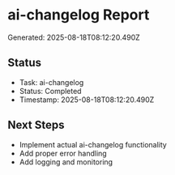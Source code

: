 # ai-changelog Report

Generated: 2025-08-18T08:12:20.490Z

## Status
- Task: ai-changelog
- Status: Completed
- Timestamp: 2025-08-18T08:12:20.490Z

## Next Steps
- Implement actual ai-changelog functionality
- Add proper error handling
- Add logging and monitoring
